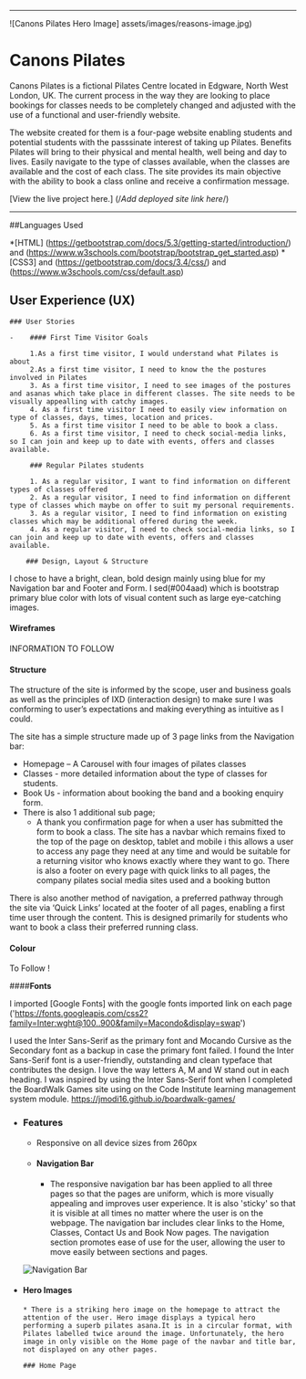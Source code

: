 
- - - 
![Canons Pilates Hero Image] assets/images/reasons-image.jpg)

# Canons Pilates

Canons Pilates is a fictional Pilates Centre located in Edgware, North West London, UK. The current process in the way they are looking to place bookings for classes needs to be completely changed and adjusted with the use of a functional and user-friendly website.

The website created for them is a four-page website enabling students and potential students with the passsinate interest of taking up Pilates. Benefits Pilates will bring to their physical and mental health, well being and day to lives. Easily navigate to the type of classes available, when the classes are available and the cost of each class. The site provides its main objective with the ability to book a class online and receive a confirmation message.

[View the live project here.] (/*Add deployed site link here*/)
- - - 
##Languages Used

*[HTML] (https://getbootstrap.com/docs/5.3/getting-started/introduction/) and (https://www.w3schools.com/bootstrap/bootstrap_get_started.asp)
*[CSS3] and (https://getbootstrap.com/docs/3.4/css/) and (https://www.w3schools.com/css/default.asp)

## User Experience (UX)

    ### User Stories

    -    #### First Time Visitor Goals

         1.As a first time visitor, I would understand what Pilates is about
         2.As a first time visitor, I need to know the the postures involved in Pilates
         3. As a first time visitor, I need to see images of the postures and asanas which take place in different classes. The site needs to be visually appealling with catchy images.
         4. As a first time visitor I need to easily view information on type of classes, days, times, location and prices.
         5. As a first time visitor I need to be able to book a class.
         6. As a first time visitor, I need to check social-media links, so I can join and keep up to date with events, offers and classes available.

         ### Regular Pilates students

         1. As a regular visitor, I want to find information on different types of classes offered
         2. As a regular visitor, I need to find information on different type of classes which maybe on offer to suit my personal requirements.
         3. As a regular visitor, I need to find information on existing classes which may be additional offered during the week.
         4. As a regular visitor, I need to check social-media links, so I can join and keep up to date with events, offers and classes available.

        ### Design, Layout & Structure 
 
I chose to have a bright, clean, bold design mainly using blue for my Navigation bar and Footer and Form. I sed(#004aad) which is bootstrap primary blue color with lots of visual content such as large eye-catching images. 

 

 

#### **Wireframes** 

INFORMATION TO FOLLOW  

#### **Structure** 
 
The structure of the site is informed by the scope, user and business goals as well as the principles of IXD (interaction design) to make sure I was conforming to user’s expectations and making everything as intuitive as I could. 
 
The site has a simple structure made up of 3 page links from the Navigation bar: 
* Homepage – A  Carousel with four images of pilates classes 
* Classes - more detailed information about the type of classes for students. 
* Book Us - information about booking the band and a booking enquiry form. 
* There is also 1 additional sub page; 
    * A thank you confirmation page for when a user has submitted the form to book a class. 
    The site has a navbar which remains fixed to the top of the page on desktop, tablet and mobile i this allows a user to access any page they need at any time and would be suitable for a returning visitor who knows exactly where they want to go. There is also a footer on every page with quick links to all pages,  the company pilates social media sites used and a booking button 
 
There is also another method of navigation, a preferred pathway through the site via ‘Quick Links’ located at the footer of all pages, enabling a first time user through the content. This is designed primarily for students who want to book a class their preferred running class.  

#### **Colour** 
 

To Follow ! 
 


####**Fonts** 

I imported [Google Fonts]  with the google fonts imported link on each page ('https://fonts.googleapis.com/css2?family=Inter:wght@100..900&family=Macondo&display=swap') 

I used the Inter Sans-Serif as the primary font and Mocando Cursive as the Secondary font as a backup in case the primary font failed. I found the Inter Sans-Serif font is a user-friendly, outstanding and clean typeface that contributes the design. I love the way letters A, M and W stand out in each heading. I was inspired by using the Inter Sans-Serif font when I completed the BoardWalk Games site using on the Code Institute learning management system module. https://jmodi16.github.io/boardwalk-games/ 

 

-   ### Features 
    * Responsive on all device sizes from 260px 
 
    -   #### Navigation Bar 
        * The responsive navigation bar has been applied to all three pages so that the pages are uniform, which is more visually appealing and improves user experience. It is also 'sticky' so that it is visible at all times no matter where the user is on the webpage. The navigation bar includes clear links to the Home, Classes, Contact Us and Book Now pages. 
The navigation section promotes ease of use for the user, allowing the user to move easily between sections and pages. 
 
       ![Navigation Bar](documentation/navbar.jpeg) 

-   #### Hero Images 
        * There is a striking hero image on the homepage to attract the attention of the user. Hero image displays a typical hero performing a superb pilates asana.It is in a circular format, with Pilates labelled twice around the image. Unfortunately, the hero image in only visible on the Home page of the navbar and title bar, not displayed on any other pages.

        ### Home Page